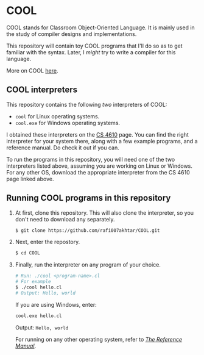 # COOL

COOL stands for Classroom Object-Oriented Language. It is mainly used in the study of compiler designs and implementations.

This repository will contain toy COOL programs that I'll do so as to get familiar with the syntax. Later, I _might_ try to write a compiler for this language.

More on COOL [here](https://en.wikipedia.org/wiki/Cool_(programming_language)).

## COOL interpreters

This repository contains the following _two_ interpreters of COOL:
- `cool` for Linux operating systems.
- `cool.exe` for Windows operating systems.

I obtained these interpreters on the [CS 4610](http://www.cs.virginia.edu/~cs415/cool.html) page. You can find the right interpreter for your system there, along with a few example programs, and a reference manual. Do check it out if you can.

To run the programs in this repository, you will need one of the two interpreters listed above, assuming you are working on Linux or Windows. For any other OS, download the appropriate interpreter from the CS 4610 page linked above.

## Running COOL programs in this repository

1. At first, clone this repository. This will also clone the interpreter, so you don't need to download any separately.
    ```sh
    $ git clone https://github.com/rafi007akhtar/COOL.git
    ```

2. Next, enter the repostory.
    ```sh
    $ cd COOL
    ```

3. Finally, run the interpreter on any program of your choice.
    ```sh
    # Run: ./cool <program-name>.cl 
    # For example
    $ ./cool hello.cl
    # Output: Hello, world
    ```

    If you are using Windows, enter:
    ```cmd
    cool.exe hello.cl
    ```
    Output: `Hello, world`

    For running on any other operating system, refer to [_The Reference Manual_](http://www.cs.virginia.edu/~cs415/cool-manual/cool-manual.html).
    
